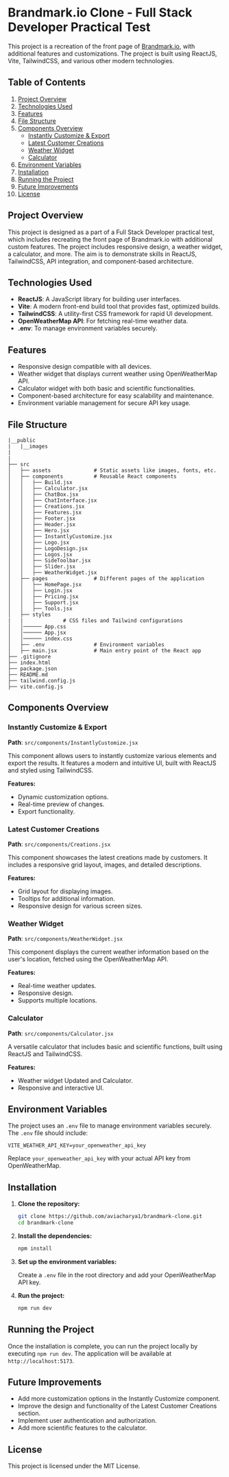 # Brandmark.io Clone - Full Stack Developer Practical Test

This project is a recreation of the front page of [Brandmark.io](https://brandmark.io/), with additional features and customizations. The project is built using ReactJS, Vite, TailwindCSS, and various other modern technologies. 

## Table of Contents

1. [Project Overview](#project-overview)
2. [Technologies Used](#technologies-used)
3. [Features](#features)
4. [File Structure](#file-structure)
5. [Components Overview](#components-overview)
    - [Instantly Customize & Export](#instantly-customize-export)
    - [Latest Customer Creations](#latest-customer-creations)
    - [Weather Widget](#weather-widget)
    - [Calculator](#calculator)
6. [Environment Variables](#environment-variables)
7. [Installation](#installation)
8. [Running the Project](#running-the-project)
9. [Future Improvements](#future-improvements)
10. [License](#license)

## Project Overview

This project is designed as a part of a Full Stack Developer practical test, which includes recreating the front page of Brandmark.io with additional custom features. The project includes responsive design, a weather widget, a calculator, and more. The aim is to demonstrate skills in ReactJS, TailwindCSS, API integration, and component-based architecture.

## Technologies Used

- **ReactJS**: A JavaScript library for building user interfaces.
- **Vite**: A modern front-end build tool that provides fast, optimized builds.
- **TailwindCSS**: A utility-first CSS framework for rapid UI development.
- **OpenWeatherMap API**: For fetching real-time weather data.
- **.env**: To manage environment variables securely.

## Features

- Responsive design compatible with all devices.
- Weather widget that displays current weather using OpenWeatherMap API.
- Calculator widget with both basic and scientific functionalities.
- Component-based architecture for easy scalability and maintenance.
- Environment variable management for secure API key usage.

## File Structure

```
|__public
|   |__images
|   
|
├── src
│   ├── assets              # Static assets like images, fonts, etc.
│   ├── components          # Reusable React components
│   │   ├── Build.jsx
│   │   ├── Calculator.jsx
│   │   ├── ChatBox.jsx
│   │   ├── ChatInterface.jsx
│   │   ├── Creations.jsx
│   │   ├── Features.jsx
│   │   ├── Footer.jsx
│   │   ├── Header.jsx
│   │   ├── Hero.jsx
│   │   ├── InstantlyCustomize.jsx
│   │   ├── Logo.jsx
│   │   ├── LogoDesign.jsx
│   │   ├── Logos.jsx
│   │   ├── SideToolbar.jsx
│   │   ├── Slider.jsx
│   │   ├── WeatherWidget.jsx
│   ├── pages               # Different pages of the application
│   │   ├── HomePage.jsx
│   │   ├── Login.jsx
│   │   ├── Pricing.jsx
│   │   ├── Support.jsx
│   │   ├── Tools.jsx
│   ├── styles 
|   |             # CSS files and Tailwind configurations
│   │────── App.css
│   │────── App.jsx
│   │────── index.css
│   ├── .env                # Environment variables
│   ├── main.jsx            # Main entry point of the React app
├── .gitignore
├── index.html
├── package.json
├── README.md
├── tailwind.config.js
├── vite.config.js
```

## Components Overview

### Instantly Customize & Export

**Path**: `src/components/InstantlyCustomize.jsx`

This component allows users to instantly customize various elements and export the results. It features a modern and intuitive UI, built with ReactJS and styled using TailwindCSS.

**Features:**
- Dynamic customization options.
- Real-time preview of changes.
- Export functionality.

### Latest Customer Creations

**Path**: `src/components/Creations.jsx`

This component showcases the latest creations made by customers. It includes a responsive grid layout, images, and detailed descriptions.

**Features:**
- Grid layout for displaying images.
- Tooltips for additional information.
- Responsive design for various screen sizes.

### Weather Widget

**Path**: `src/components/WeatherWidget.jsx`

This component displays the current weather information based on the user's location, fetched using the OpenWeatherMap API.

**Features:**
- Real-time weather updates.
- Responsive design.
- Supports multiple locations.

### Calculator

**Path**: `src/components/Calculator.jsx`

A versatile calculator that includes basic and scientific functions, built using ReactJS and TailwindCSS.

**Features:**
- Weather widget Updated and Calculator.
- Responsive and interactive UI.

## Environment Variables

The project uses an `.env` file to manage environment variables securely. The `.env` file should include:

```
VITE_WEATHER_API_KEY=your_openweather_api_key
```

Replace `your_openweather_api_key` with your actual API key from OpenWeatherMap.

## Installation

1. **Clone the repository:**

    ```bash
    git clone https://github.com/aviacharya1/brandmark-clone.git
    cd brandmark-clone
    ```

2. **Install the dependencies:**

    ```bash
    npm install
    ```

3. **Set up the environment variables:**

   Create a `.env` file in the root directory and add your OpenWeatherMap API key.

4. **Run the project:**

    ```bash
    npm run dev
    ```

## Running the Project

Once the installation is complete, you can run the project locally by executing `npm run dev`. The application will be available at `http://localhost:5173`.

## Future Improvements

- Add more customization options in the Instantly Customize component.
- Improve the design and functionality of the Latest Customer Creations section.
- Implement user authentication and authorization.
- Add more scientific features to the calculator.

## License

This project is licensed under the MIT License.